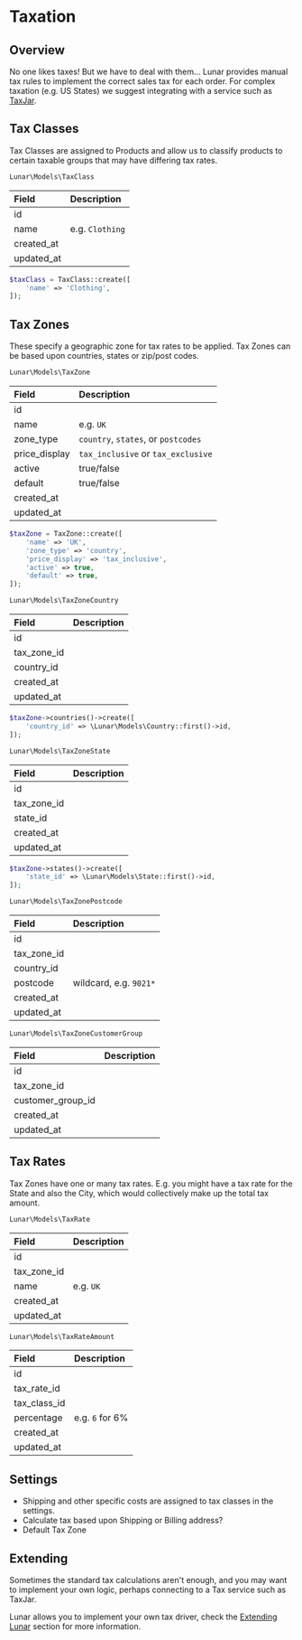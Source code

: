 # Taxation

## Overview

No one likes taxes! But we have to deal with them... Lunar provides manual tax rules to implement the correct sales tax for each order. For complex taxation (e.g. US States) we suggest integrating with a service such as [TaxJar](https://www.taxjar.com/).


## Tax Classes

Tax Classes are assigned to Products and allow us to classify products to certain taxable groups that may have differing tax rates.

```php
Lunar\Models\TaxClass
```

|Field|Description|
|:-|:-|
|id||
|name|e.g. `Clothing`|
|created_at||
|updated_at||

```php
$taxClass = TaxClass::create([
    'name' => 'Clothing',
]);
```

## Tax Zones

These specify a geographic zone for tax rates to be applied. Tax Zones can be based upon countries, states or zip/post codes.

```php
Lunar\Models\TaxZone
```

|Field| Description                         |
|:-|:------------------------------------|
|id|                                     |
|name| e.g. `UK`                           |
|zone_type| `country`, `states`, or `postcodes` |
|price_display| `tax_inclusive` or `tax_exclusive`  |
|active| true/false                          |
|default| true/false                          |
|created_at|                                     |
|updated_at|                                     |

```php
$taxZone = TaxZone::create([
    'name' => 'UK',
    'zone_type' => 'country',
    'price_display' => 'tax_inclusive',
    'active' => true,
    'default' => true,
]);
```

```php
Lunar\Models\TaxZoneCountry
```

|Field|Description|
|:-|:-|
|id||
|tax_zone_id||
|country_id||
|created_at||
|updated_at||


```php
$taxZone->countries()->create([
    'country_id' => \Lunar\Models\Country::first()->id,
]);
```

```php
Lunar\Models\TaxZoneState
```

|Field|Description|
|:-|:-|
|id||
|tax_zone_id||
|state_id||
|created_at||
|updated_at||

```php
$taxZone->states()->create([
    'state_id' => \Lunar\Models\State::first()->id,
]);
```

```php
Lunar\Models\TaxZonePostcode
```

|Field|Description|
|:-|:-|
|id||
|tax_zone_id||
|country_id||
|postcode|wildcard, e.g. `9021*`|
|created_at||
|updated_at||

```php
Lunar\Models\TaxZoneCustomerGroup
```

|Field|Description|
|:-|:-|
|id||
|tax_zone_id||
|customer_group_id||
|created_at||
|updated_at||


## Tax Rates

Tax Zones have one or many tax rates. E.g. you might have a tax rate for the State and also the City, which would collectively make up the total tax amount.

```php
Lunar\Models\TaxRate
```

|Field|Description|
|:-|:-|
|id||
|tax_zone_id||
|name|e.g. `UK`|
|created_at||
|updated_at||

```php
Lunar\Models\TaxRateAmount
```

|Field|Description|
|:-|:-|
|id||
|tax_rate_id||
|tax_class_id||
|percentage|e.g. `6` for 6%|
|created_at||
|updated_at||


## Settings
- Shipping and other specific costs are assigned to tax classes in the settings.
- Calculate tax based upon Shipping or Billing address?
- Default Tax Zone

## Extending

Sometimes the standard tax calculations aren't enough, and you may want to implement your own logic, perhaps connecting to a Tax service such as TaxJar.

Lunar allows you to implement your own tax driver, check the [Extending Lunar](/core/extending/taxation) section for more information.

